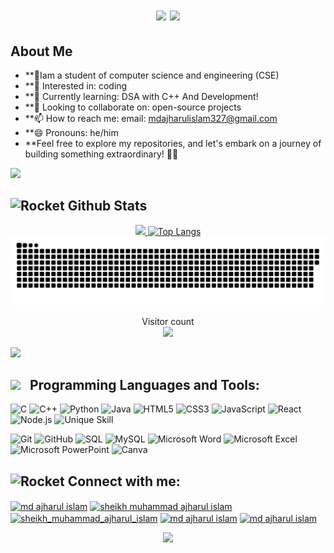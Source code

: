 <h1 align="center">
  <img
    src="https://readme-typing-svg.herokuapp.com/?font=Righteous&size=35&center=true&vCenter=true&width=500&height=70&color=F59E0B&duration=4000&lines=Hi+There!+👋;+I'm+Muhammad+Ajharul+islam!;+A+Computer+Science+and;+Engineering+Student!💞️!;"
  />
  <img src="https://user-images.githubusercontent.com/73097560/115834477-dbab4500-a447-11eb-908a-139a6edaec5c.gif">
</h1>

## About Me
- **💞️Iam a student of computer science and engineering (CSE)
- **👀 Interested in: coding
- **🌱 Currently learning: DSA with C++ And Development!
- **💞️ Looking to collaborate on: open-source projects
- **📫 How to reach me: email: mdajharulislam327@gmail.com
- **😄 Pronouns: he/him
- **Feel free to explore my repositories, and let's embark on a journey of building something extraordinary! 🚀✨
<img src="https://user-images.githubusercontent.com/73097560/115834477-dbab4500-a447-11eb-908a-139a6edaec5c.gif">

## <img src="https://raw.githubusercontent.com/Tarikul-Islam-Anik/Animated-Fluent-Emojis/master/Emojis/Travel%20and%20places/Rocket.png" alt="Rocket" width="30" height="30" /> Github Stats 
<div align="center">
  <a href="https://github.com/MdAjharulIslam"> 
   <img height="180em" src="https://github-readme-stats.vercel.app/api?username=MdAjharulIslam&show_icons=true&theme=algolia"/>
   <img height="180em" src="https://github-readme-stats.vercel.app/api/top-langs/?username=MdAjharulIslam&layout=compact&langs_count=10&theme=algolia" alt="Top Langs"/>
</div>
<a href=#><img src="contributions.svg"></a>
<p align="center">
  Visitor count<br>
  <img src="https://profile-counter.glitch.me/_MdAjharulIslam/count.svg" />
</p>
<img src="https://user-images.githubusercontent.com/73097560/115834477-dbab4500-a447-11eb-908a-139a6edaec5c.gif">
    
<h2>
  <img src = "https://github-production-user-asset-6210df.s3.amazonaws.com/73993775/285126925-0b3a8bfe-ddfb-4c7f-93db-3517b0b6fe69.gif" width = 36px>&nbsp;&nbsp; Programming Languages and Tools:
</h2>


![C](https://img.shields.io/badge/c-%2300599C.svg?style=for-the-badge&logo=c&logoColor=white)
![C++](https://img.shields.io/badge/c++-%2300599C.svg?style=for-the-badge&logo=c%2B%2B&logoColor=white) 
![Python](https://img.shields.io/badge/python-3670A0?style=for-the-badge&logo=python&logoColor=ffdd54) 
![Java](https://img.shields.io/badge/java-%23ED8B00.svg?style=for-the-badge&logo=openjdk&logoColor=white)
![HTML5](https://img.shields.io/badge/html5-%23E34F26.svg?style=for-the-badge&logo=html5&logoColor=white) 
![CSS3](https://img.shields.io/badge/css3-%231572B6.svg?style=for-the-badge&logo=css3&logoColor=white) 
![JavaScript](https://img.shields.io/badge/javascript-%23323330.svg?style=for-the-badge&logo=javascript&logoColor=%23F7DF1E) 
![React](https://img.shields.io/badge/react-%2320232a.svg?style=for-the-badge&logo=react&logoColor=%2361DAFB)
![Node.js](https://img.shields.io/badge/node.js-6DA55F?style=for-the-badge&logo=node.js&logoColor=white)
![Unique Skill](https://img.shields.io/badge/unique%20skill-CustomColor?style=for-the-badge&logo=yourLogo&logoColor=white)

![Git](https://img.shields.io/badge/Git-fc6d26?style=for-the-badge&logo=git&logoColor=white) 
![GitHub](https://img.shields.io/badge/GitHub-%23121011.svg?style=for-the-badge&logo=github&logoColor=white) 
![SQL](https://img.shields.io/badge/sql-4479A1?style=for-the-badge&logo=postgresql&logoColor=white)
![MySQL](https://img.shields.io/badge/mysql-%2300f.svg?style=for-the-badge&logo=mysql&logoColor=white) 
![Microsoft Word](https://img.shields.io/badge/MS%20Word-%231570AD.svg?style=for-the-badge&logo=microsoftword&logoColor=white) 
![Microsoft Excel](https://img.shields.io/badge/MS%20Excel-%23217346.svg?style=for-the-badge&logo=microsoftexcel&logoColor=white) 
![Microsoft PowerPoint](https://img.shields.io/badge/MS%20PowerPoint-%23B7472A.svg?style=for-the-badge&logo=microsoftpowerpoint&logoColor=white) 
![Canva](https://img.shields.io/badge/Canva-%2300C4CC.svg?style=for-the-badge&logo=Canva&logoColor=white) 

<h2 align="left">  <img src="https://raw.githubusercontent.com/Tarikul-Islam-Anik/Animated-Fluent-Emojis/master/Emojis/Travel%20and%20places/Rocket.png" alt="Rocket" width="30" height="30" /> Connect with me:</h2>
<p align="left">
<a href="https://linkedin.com/in/Md Ajharul Islam" target="blank"><img align="center" src="https://raw.githubusercontent.com/rahuldkjain/github-profile-readme-generator/master/src/images/icons/Social/linked-in-alt.svg" alt="md ajharul islam" height="30" width="40" /></a>
<a href="https://fb.com/sheikh muhammad ajharul islam" target="blank"><img align="center" src="https://raw.githubusercontent.com/rahuldkjain/github-profile-readme-generator/master/src/images/icons/Social/facebook.svg" alt="sheikh muhammad ajharul islam" height="30" width="40" /></a>
<a href="https://instagram.com/sheikh_muhammad_ajharul_islam" target="blank"><img align="center" src="https://raw.githubusercontent.com/rahuldkjain/github-profile-readme-generator/master/src/images/icons/Social/instagram.svg" alt="sheikh_muhammad_ajharul_islam" height="30" width="40" /></a>
<a href="https://www.hackerrank.com/@mdajharulislam31" target="blank"><img align="center" src="https://raw.githubusercontent.com/rahuldkjain/github-profile-readme-generator/master/src/images/icons/Social/hackerrank.svg" alt="md ajharul islam" height="30" width="40" /></a>
<a href="https://www.leetcode.com/md ajharul islam" target="blank"><img align="center" src="https://raw.githubusercontent.com/rahuldkjain/github-profile-readme-generator/master/src/images/icons/Social/leet-code.svg" alt="md ajharul islam" height="30" width="40" /></a>
</p>


<p align="center">
     <img src="https://capsule-render.vercel.app/api?type=waving&color=gradient&height=100&section=footer"/>
</p>
